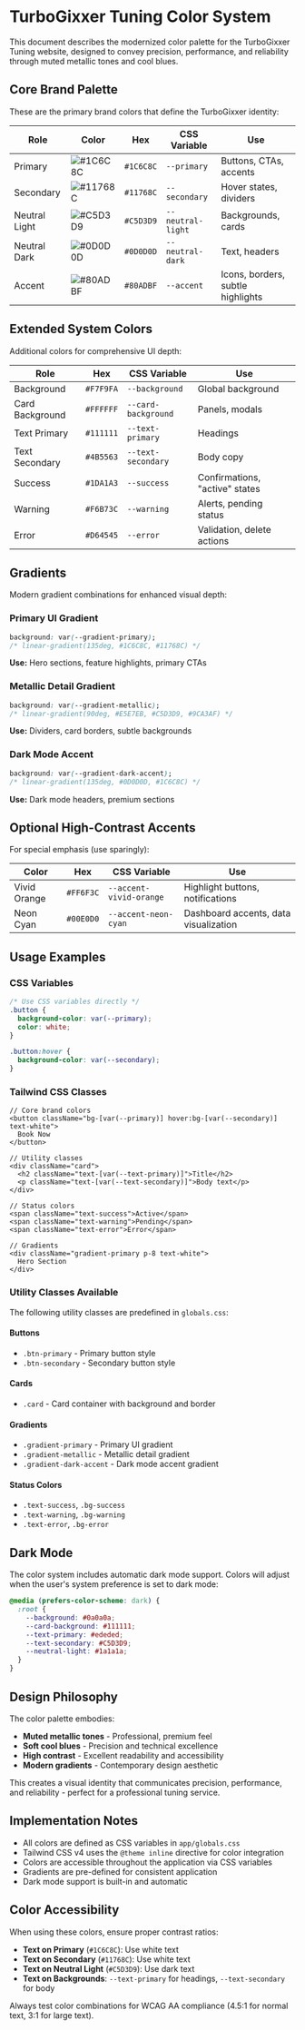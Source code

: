 # TurboGixxer Tuning Color System

This document describes the modernized color palette for the TurboGixxer Tuning website, designed to convey precision, performance, and reliability through muted metallic tones and cool blues.

## Core Brand Palette

These are the primary brand colors that define the TurboGixxer identity:

| Role | Color | Hex | CSS Variable | Use |
|------|-------|-----|--------------|-----|
| Primary | ![#1C6C8C](https://via.placeholder.com/15/1C6C8C/000000?text=+) | `#1C6C8C` | `--primary` | Buttons, CTAs, accents |
| Secondary | ![#11768C](https://via.placeholder.com/15/11768C/000000?text=+) | `#11768C` | `--secondary` | Hover states, dividers |
| Neutral Light | ![#C5D3D9](https://via.placeholder.com/15/C5D3D9/000000?text=+) | `#C5D3D9` | `--neutral-light` | Backgrounds, cards |
| Neutral Dark | ![#0D0D0D](https://via.placeholder.com/15/0D0D0D/000000?text=+) | `#0D0D0D` | `--neutral-dark` | Text, headers |
| Accent | ![#80ADBF](https://via.placeholder.com/15/80ADBF/000000?text=+) | `#80ADBF` | `--accent` | Icons, borders, subtle highlights |

## Extended System Colors

Additional colors for comprehensive UI depth:

| Role | Hex | CSS Variable | Use |
|------|-----|--------------|-----|
| Background | `#F7F9FA` | `--background` | Global background |
| Card Background | `#FFFFFF` | `--card-background` | Panels, modals |
| Text Primary | `#111111` | `--text-primary` | Headings |
| Text Secondary | `#4B5563` | `--text-secondary` | Body copy |
| Success | `#1DA1A3` | `--success` | Confirmations, "active" states |
| Warning | `#F6B73C` | `--warning` | Alerts, pending status |
| Error | `#D64545` | `--error` | Validation, delete actions |

## Gradients

Modern gradient combinations for enhanced visual depth:

### Primary UI Gradient
```css
background: var(--gradient-primary);
/* linear-gradient(135deg, #1C6C8C, #11768C) */
```
**Use:** Hero sections, feature highlights, primary CTAs

### Metallic Detail Gradient
```css
background: var(--gradient-metallic);
/* linear-gradient(90deg, #E5E7EB, #C5D3D9, #9CA3AF) */
```
**Use:** Dividers, card borders, subtle backgrounds

### Dark Mode Accent
```css
background: var(--gradient-dark-accent);
/* linear-gradient(135deg, #0D0D0D, #1C6C8C) */
```
**Use:** Dark mode headers, premium sections

## Optional High-Contrast Accents

For special emphasis (use sparingly):

| Color | Hex | CSS Variable | Use |
|-------|-----|--------------|-----|
| Vivid Orange | `#FF6F3C` | `--accent-vivid-orange` | Highlight buttons, notifications |
| Neon Cyan | `#00E0D0` | `--accent-neon-cyan` | Dashboard accents, data visualization |

## Usage Examples

### CSS Variables
```css
/* Use CSS variables directly */
.button {
  background-color: var(--primary);
  color: white;
}

.button:hover {
  background-color: var(--secondary);
}
```

### Tailwind CSS Classes
```tsx
// Core brand colors
<button className="bg-[var(--primary)] hover:bg-[var(--secondary)] text-white">
  Book Now
</button>

// Utility classes
<div className="card">
  <h2 className="text-[var(--text-primary)]">Title</h2>
  <p className="text-[var(--text-secondary)]">Body text</p>
</div>

// Status colors
<span className="text-success">Active</span>
<span className="text-warning">Pending</span>
<span className="text-error">Error</span>

// Gradients
<div className="gradient-primary p-8 text-white">
  Hero Section
</div>
```

### Utility Classes Available

The following utility classes are predefined in `globals.css`:

#### Buttons
- `.btn-primary` - Primary button style
- `.btn-secondary` - Secondary button style

#### Cards
- `.card` - Card container with background and border

#### Gradients
- `.gradient-primary` - Primary UI gradient
- `.gradient-metallic` - Metallic detail gradient
- `.gradient-dark-accent` - Dark mode accent gradient

#### Status Colors
- `.text-success`, `.bg-success`
- `.text-warning`, `.bg-warning`
- `.text-error`, `.bg-error`

## Dark Mode

The color system includes automatic dark mode support. Colors will adjust when the user's system preference is set to dark mode:

```css
@media (prefers-color-scheme: dark) {
  :root {
    --background: #0a0a0a;
    --card-background: #111111;
    --text-primary: #ededed;
    --text-secondary: #C5D3D9;
    --neutral-light: #1a1a1a;
  }
}
```

## Design Philosophy

The color palette embodies:
- **Muted metallic tones** - Professional, premium feel
- **Soft cool blues** - Precision and technical excellence
- **High contrast** - Excellent readability and accessibility
- **Modern gradients** - Contemporary design aesthetic

This creates a visual identity that communicates precision, performance, and reliability - perfect for a professional tuning service.

## Implementation Notes

- All colors are defined as CSS variables in `app/globals.css`
- Tailwind CSS v4 uses the `@theme inline` directive for color integration
- Colors are accessible throughout the application via CSS variables
- Gradients are pre-defined for consistent application
- Dark mode support is built-in and automatic

## Color Accessibility

When using these colors, ensure proper contrast ratios:
- **Text on Primary** (`#1C6C8C`): Use white text
- **Text on Secondary** (`#11768C`): Use white text
- **Text on Neutral Light** (`#C5D3D9`): Use dark text
- **Text on Backgrounds**: `--text-primary` for headings, `--text-secondary` for body

Always test color combinations for WCAG AA compliance (4.5:1 for normal text, 3:1 for large text).

